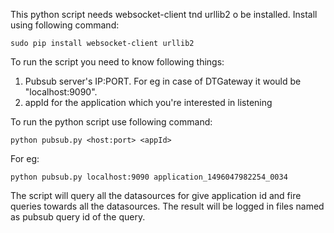 This python script needs websocket-client tnd urllib2 o be installed.
Install using following command:

```
sudo pip install websocket-client urllib2
```

To run the script you need to know following things:
1. Pubsub server's IP:PORT. For eg in case of DTGateway it would be "localhost:9090".
2. appId for the application which you're interested in listening

To run the python script use following command:
```
python pubsub.py <host:port> <appId>
```

For eg:
```
python pubsub.py localhost:9090 application_1496047982254_0034
```

The script will query all the datasources for give application id and fire queries towards all the datasources.
The result will be logged in files named as pubsub query id of the query.

